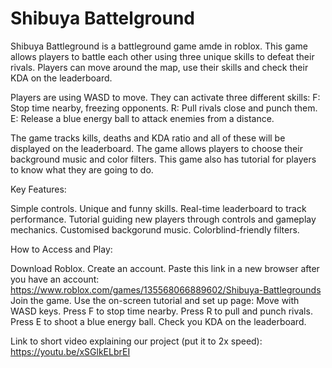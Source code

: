 # Shibuya Battelground

Shibuya Battleground is a battleground game amde in roblox. This game allows players to battle each other using three unique skills to defeat their rivals. Players can move around the map, use their skills and check their KDA on the leaderboard.


Players are using WASD to move.
They can activate three different skills:
F: Stop time nearby, freezing opponents.
R: Pull rivals close and punch them.
E: Release a blue energy ball to attack enemies from a distance.

The game tracks kills, deaths and KDA ratio and all of these will be displayed on the leaderboard.
The game allows players to choose their background music and color filters.
This game also has tutorial for players to know what they are going to do.

Key Features:

Simple controls.
Unique and funny skills.
Real-time leaderboard to track performance.
Tutorial guiding new players through controls and gameplay mechanics.
Customised backgorund music.
Colorblind-friendly filters.



How to Access and Play:

Download Roblox.
Create an account.
Paste this link in a new browser after you have an account: https://www.roblox.com/games/135568066889602/Shibuya-Battlegrounds
Join the game.
Use the on-screen tutorial and set up page:
Move with WASD keys.
Press F to stop time nearby.
Press R to pull and punch rivals.
Press E to shoot a blue energy ball.
Check you KDA on the leaderboard.

Link to short video explaining our project (put it to 2x speed): https://youtu.be/xSGlkELbrEI 
